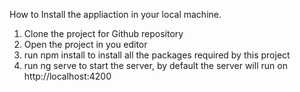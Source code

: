 How to Install the appliaction in your local machine.

1. Clone the project for Github repository
2. Open the project in you editor
3. run npm install to install all the packages required by this project
4. run ng serve to start the server, by default the server will run on http://localhost:4200
